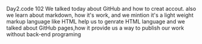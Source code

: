 Day2.code 102
We talked today about GitHub and how to creat accout.
also we learn about markdown, how it's work, and we mintion it's a light weight markup language like HTML help us to genrate HTML language
and we talked about GitHub pages,how it provide us a way to publish our work without back-end programing  
